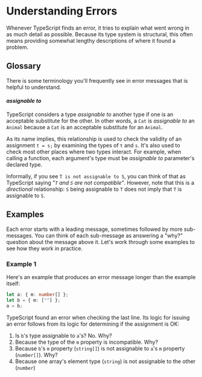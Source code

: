 
# Understanding Errors

Whenever TypeScript finds an error, it tries to explain what went wrong in as much detail as possible.
Because its type system is structural, this often means providing somewhat lengthy descriptions of where it found a problem.

## Glossary

There is some terminology you'll frequently see in error messages that is helpful to understand.

#### *assignable to*

TypeScript considers a type *assignable to* another type if one is an acceptable substitute for the other.
In other words, a `Cat` is *assignable to* an `Animal` because a `Cat` is an acceptable substitute for an `Animal`.

As its name implies, this relationship is used to check the validity of an assignment `t = s;` by examining the types of `t` and `s`.
It's also used to check most other places where two types interact.
For example, when calling a function, each argument's type must be *assignable to* parameter's declared type.

Informally, if you see `T is not assignable to S`, you can think of that as TypeScript saying "*`T` and `S` are not compatible"*.
However, note that this is a *directional* relationship: `S` being assignable to `T` does not imply that `T` is assignable to `S`.

## Examples

Each error starts with a leading message, sometimes followed by more sub-messages.
You can think of each sub-message as answering a "why?" question about the message above it.
Let's work through some examples to see how they work in practice.

### Example 1

Here's an example that produces an error message longer than the example itself:

```ts
let a: { m: number[] };
let b = { m: [""] };
a = b;
```

TypeScript found an error when checking the last line.
Its logic for issuing an error follows from its logic for determining if the assignment is OK:

1. Is `b`'s type assignable to `a`'s? No. Why?
2. Because the type of the `m` property is incompatible. Why?
3. Because `b`'s `m` property (`string[]`) is not assignable to `a`'s `m` property (`number[]`). Why?
4. Because one array's element type (`string`) is not assignable to the other (`number`)

